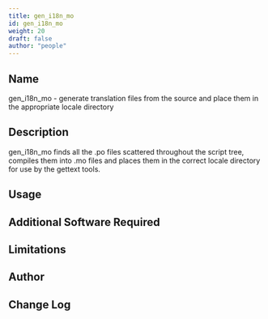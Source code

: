```yaml
---
title: gen_i18n_mo
id: gen_i18n_mo
weight: 20
draft: false
author: "people"
---
```


## Name

gen_i18n_mo - generate translation files from the source and place them in the appropriate locale directory

## Description

gen_i18n_mo finds all the .po files scattered throughout the script tree, compiles them into
.mo files and places them in the correct locale directory for use by the gettext tools.

## Usage


## Additional Software Required


## Limitations


## Author


## Change Log
